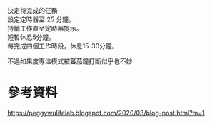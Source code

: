 決定待完成的任務  
設定定時器至 25 分鐘。  
持續工作直至定時器提示。  
短暫休息5分鐘。  
每完成四個工作時段，休息15-30分鐘。  

不過如果度專注模式被蕃茄鐘打斷似乎也不妙  

# 參考資料
https://peggywulifelab.blogspot.com/2020/03/blog-post.html?m=1  
